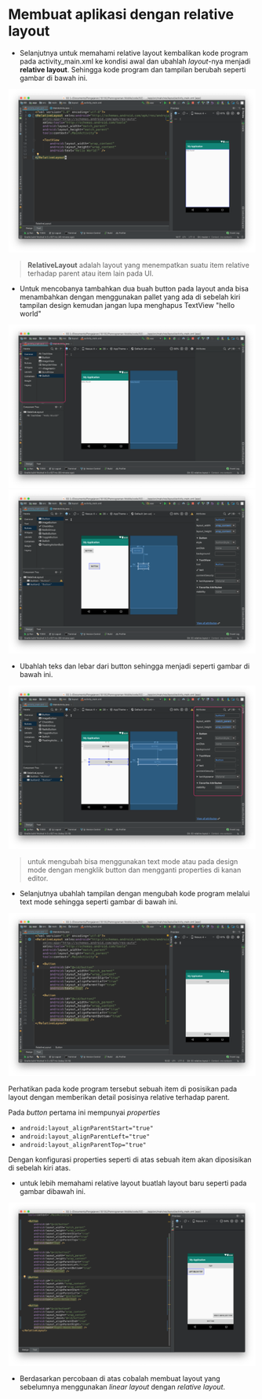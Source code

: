 # Membuat aplikasi dengan relative layout
- Selanjutnya untuk memahami relative layout kembalikan kode program pada activity_main.xml ke kondisi awal dan ubahlah *layout*-nya menjadi **relative layout**. Sehingga kode program dan tampilan berubah seperti gambar di bawah ini.
  
!['relativelayout'](img/02-relative-layout.png)

 > **RelativeLayout** adalah layout yang menempatkan suatu item relative terhadap parent atau item lain pada UI.

 - Untuk mencobanya tambahkan dua buah button pada layout anda bisa menambahkan dengan menggunakan pallet yang ada di sebelah kiri tampilan design kemudan jangan lupa menghapus TextView "hello world"

!['relativelayout'](img/02-relative-layout-button.png)
!['relativelayout'](img/02-relative-layout-button-drag.png)

- Ubahlah teks dan lebar dari button sehingga menjadi seperti gambar di bawah ini.

!['relativelayout'](img/02-relative-layout-button-width.png)

> untuk mengubah bisa menggunakan text mode atau pada design mode dengan mengklik button dan mengganti properties di kanan editor.

- Selanjutnya ubahlah tampilan dengan mengubah kode program melalui text mode sehingga seperti gambar di bawah ini.

!['relativelayout'](img/02-relative-layout-buttonpos.png)

Perhatikan pada kode program tersebut sebuah item di posisikan pada layout dengan memberikan detail posisinya relative terhadap parent. 

Pada *button* pertama ini mempunyai *properties*
- `android:layout_alignParentStart="true"`
- `android:layout_alignParentLeft="true"`
- `android:layout_alignParentTop="true"`

Dengan konfigurasi properties seperti di atas sebuah item akan diposisikan di sebelah kiri atas.

- untuk lebih memahami relative layout buatlah layout baru seperti pada gambar dibawah ini.

!['relativelayout'](img/02-relative-layout-button-baru.png)

- Berdasarkan percobaan di atas cobalah membuat layout yang sebelumnya menggunakan *linear layout* dengan *relative layout*.